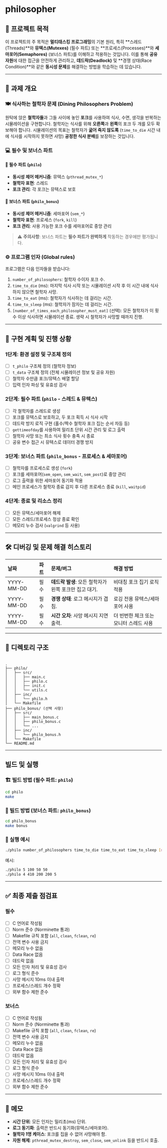 # philosopher

## 📌 프로젝트 목적

이 프로젝트의 주 목적은 **멀티태스킹 프로그래밍**의 기본 원리, 특히 **스레드(Threads)**와 **뮤텍스(Mutexes)** (필수 파트) 또는 **프로세스(Processes)**와 **세마포어(Semaphores)** (보너스 파트)를 이해하고 적용하는 것입니다.
이를 통해 **공유 자원**에 대한 접근을 안전하게 관리하고, **데드락(Deadlock)** 및 **경쟁 상태(Race Condition)**와 같은 **동시성 문제**를 해결하는 방법을 학습하는 데 있습니다.

---

## 🧠 과제 개요

### 🍽️ 식사하는 철학자 문제 (Dining Philosophers Problem)

원탁에 앉은 **철학자들**과 그들 사이에 놓인 **포크**를 사용하여 식사, 수면, 생각을 반복하는 시뮬레이션을 구현합니다.
철학자는 식사를 위해 **오른쪽**과 **왼쪽**의 포크 두 개를 모두 확보해야 합니다.
시뮬레이션의 목표는 철학자가 **굶어 죽지 않도록** (`time_to_die` 시간 내에 식사를 시작하지 못하면 사망) **공정한 식사 분배**를 보장하는 것입니다.

### 💻 필수 및 보너스 파트

#### 🔹 필수 파트 (`philo`)
- **동시성 제어 메커니즘**: 뮤텍스 (`pthread_mutex_*`)
- **철학자 표현**: 스레드
- **포크 관리**: 각 포크는 뮤텍스로 보호

#### 🔹 보너스 파트 (`philo_bonus`)
- **동시성 제어 메커니즘**: 세마포어 (`sem_*`)
- **철학자 표현**: 프로세스 (`fork`, `kill`)
- **포크 관리**: 사용 가능한 포크 수를 세마포어로 중앙 관리


> ⚠️ **주의사항**: 보너스 파트는 **필수 파트가 완벽하게** 작동하는 경우에만 평가됩니다.

### ⚙️ 프로그램 인자 (Global rules)

프로그램은 다음 인자들을 받습니다:

1. `number_of_philosophers`: 철학자 수이자 포크 수.
2. `time_to_die` (ms): 마지막 식사 시작 또는 시뮬레이션 시작 후 이 시간 내에 식사하지 않으면 철학자 사망.
3. `time_to_eat` (ms): 철학자가 식사하는 데 걸리는 시간.
4. `time_to_sleep` (ms): 철학자가 잠자는 데 걸리는 시간.
5. `[number_of_times_each_philosopher_must_eat]` (선택): 모든 철학자가 이 횟수 이상 식사하면 시뮬레이션 종료. 생략 시 철학자가 사망할 때까지 진행.

---

## 🚀 구현 계획 및 진행 상황

### 1단계: 환경 설정 및 구조체 정의
- [ ] `t_philo` 구조체 정의 (철학자 정보)
- [ ] `t_data` 구조체 정의 (전체 시뮬레이션 정보 및 공유 자원)
- [ ] 철학자 수만큼 포크/뮤텍스 배열 할당
- [ ] 입력 인자 파싱 및 유효성 검사

### 2단계: 필수 파트 (`philo` - 스레드 & 뮤텍스)
- [ ] 각 철학자를 스레드로 생성
- [ ] 포크를 뮤텍스로 보호하고, 두 포크 획득 시 식사 시작
- [ ] 데드락 방지 로직 구현 (홀수/짝수 철학자 포크 집는 순서 차등 등)
- [ ] `gettimeofday`를 사용하여 밀리초 단위 시간 관리 및 로그 출력
- [ ] 철학자 사망 또는 최소 식사 횟수 충족 시 종료
- [ ] 공유 변수 접근 시 뮤텍스로 데이터 경쟁 방지

### 3단계: 보너스 파트 (`philo_bonus` - 프로세스 & 세마포어)
- [ ] 철학자를 프로세스로 생성 (`fork`)
- [ ] 포크를 세마포어(`sem_open`, `sem_wait`, `sem_post`)로 중앙 관리
- [ ] 로그 출력을 위한 세마포어 동기화 적용
- [ ] 메인 프로세스가 철학자 종료 감지 후 다른 프로세스 종료 (`kill`, `waitpid`)

### 4단계: 종료 및 리소스 정리
- [ ] 모든 뮤텍스/세마포어 해제
- [ ] 모든 스레드/프로세스 정상 종료 확인
- [ ] 메모리 누수 검사 (`valgrind` 등 사용)

---

## 🛠️ 디버깅 및 문제 해결 히스토리

| 날짜 | 파트 | 문제/버그 | 해결 방법 |
| :--- | :--- | :--- | :--- |
| YYYY-MM-DD | 필수 | **데드락 발생**: 모든 철학자가 왼쪽 포크만 집고 대기. | 비대칭 포크 집기 로직 적용 |
| YYYY-MM-DD | 필수 | **경쟁 상태**: 로그 메시지가 겹침. | 로깅 전용 뮤텍스/세마포어 사용 |
| YYYY-MM-DD | 필수 | **시간 오차**: 사망 메시지 지연 출력. | 더 빈번한 체크 또는 모니터 스레드 사용 |

---

## 📂 디렉토리 구조

```

.
├── philo/
│   ├── src/
│   │   ├── main.c
│   │   ├── philo.c
│   │   ├── init.c
│   │   └── utils.c
│   ├── inc/
│   │   └── philo.h
│   └── Makefile
├── philo_bonus/ (선택 사항)
│   ├── src/
│   │   ├── main_bonus.c
│   │   ├── philo_bonus.c
│   │   └── ...
│   ├── inc/
│   │   └── philo_bonus.h
│   └── Makefile
└── README.md

````

---

## 빌드 및 실행

### 🏗️ 빌드 방법 (필수 파트: `philo`)
```bash
cd philo
make
````

### 🔨 빌드 방법 (보너스 파트: `philo_bonus`)

```bash
cd philo_bonus
make bonus
```

### 🚀 실행 예시

```bash
./philo number_of_philosophers time_to_die time_to_eat time_to_sleep [number_of_times_each_philosopher_must_eat]
```

예시:

```bash
./philo 5 100 50 50
./philo 4 410 200 200 5
```

---

## ✅ 최종 제출 점검표

### 필수
- [ ] C 언어로 작성됨
- [ ] Norm 준수 (Norminette 통과)
- [ ] Makefile 규칙 포함 (`all`, `clean`, `fclean`, `re`)
- [ ] 전역 변수 사용 금지
- [ ] 메모리 누수 없음
- [ ] Data Race 없음
- [ ] 데드락 없음
- [ ] 모든 인자 처리 및 유효성 검사
- [ ] 로그 형식 준수
- [ ] 사망 메시지 10ms 이내 출력
- [ ] 프로세스/스레드 개수 정확
- [ ] 외부 함수 제한 준수

### 보너스
- [ ] C 언어로 작성됨
- [ ] Norm 준수 (Norminette 통과)
- [ ] Makefile 규칙 포함 (`all`, `clean`, `fclean`, `re`)
- [ ] 전역 변수 사용 금지
- [ ] 메모리 누수 없음
- [ ] Data Race 없음
- [ ] 데드락 없음
- [ ] 모든 인자 처리 및 유효성 검사
- [ ] 로그 형식 준수
- [ ] 사망 메시지 10ms 이내 출력
- [ ] 프로세스/스레드 개수 정확
- [ ] 외부 함수 제한 준수

---

## 📝 메모

* **시간 단위**: 모든 인자는 밀리초(ms) 단위.
* **로그 동기화**: 출력은 반드시 동기화(뮤텍스/세마포어).
* **철학자 1명 케이스**: 포크를 집을 수 없어 사망해야 함.
* **자원 해제**: `pthread_mutex_destroy`, `sem_close`, `sem_unlink` 등을 반드시 호출.
